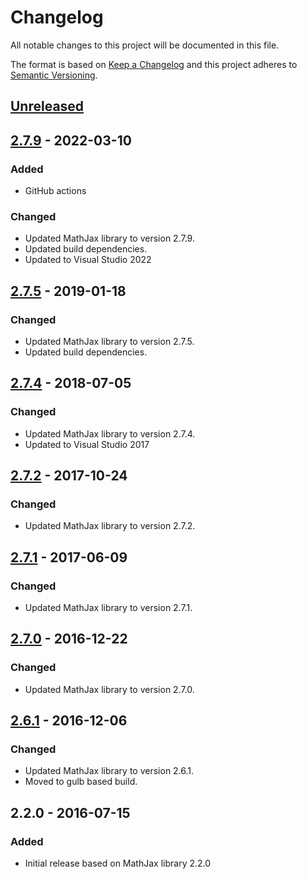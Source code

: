 # Changelog
All notable changes to this project will be documented in this file.

The format is based on [Keep a Changelog](http://keepachangelog.com/)
and this project adheres to [Semantic Versioning](http://semver.org/).

## [Unreleased]

## [2.7.9] - 2022-03-10
### Added
- GitHub actions

### Changed
- Updated MathJax library to version 2.7.9.
- Updated build dependencies.
- Updated to Visual Studio 2022

## [2.7.5] - 2019-01-18
### Changed
- Updated MathJax library to version 2.7.5.
- Updated build dependencies.

## [2.7.4] - 2018-07-05
### Changed
- Updated MathJax library to version 2.7.4.
- Updated to Visual Studio 2017

## [2.7.2] - 2017-10-24
### Changed
- Updated MathJax library to version 2.7.2.

## [2.7.1] - 2017-06-09
### Changed
- Updated MathJax library to version 2.7.1.

## [2.7.0] - 2016-12-22
### Changed
- Updated MathJax library to version 2.7.0.

## [2.6.1] - 2016-12-06
### Changed
- Updated MathJax library to version 2.6.1.
- Moved to gulb based build.

## 2.2.0 - 2016-07-15
### Added
- Initial release based on MathJax library 2.2.0

[Unreleased]: https://github.com/viceice/mathjax-sp/compare/v2.7.9...HEAD
[2.7.9]: https://github.com/viceice/mathjax-sp/compare/v2.7.5...v2.7.9
[2.7.5]: https://github.com/viceice/mathjax-sp/compare/v2.7.4...v2.7.5
[2.7.4]: https://github.com/viceice/mathjax-sp/compare/v2.7.2...v2.7.4
[2.7.2]: https://github.com/viceice/mathjax-sp/compare/v2.7.1...v2.7.2
[2.7.1]: https://github.com/viceice/mathjax-sp/compare/v2.7.0...v2.7.1
[2.7.0]: https://github.com/viceice/mathjax-sp/compare/v2.6.1...v2.7.0
[2.6.1]: https://github.com/viceice/mathjax-sp/compare/v2.2.0...v2.6.1
